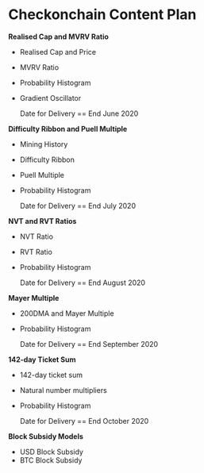 # Checkonchain Content Plan

**Realised Cap and MVRV Ratio**

- Realised Cap and Price
- MVRV Ratio
- Probability Histogram
- Gradient Oscillator

    Date for Delivery == End June 2020


**Difficulty Ribbon and Puell Multiple**

- Mining History
- Difficulty Ribbon
- Puell Multiple
- Probability Histogram

    Date for Delivery == End July 2020


**NVT and RVT Ratios**

- NVT Ratio
- RVT Ratio
- Probability Histogram

    Date for Delivery == End August 2020


**Mayer Multiple**

- 200DMA and Mayer Multiple
- Probability Histogram

    Date for Delivery == End September 2020


**142-day Ticket Sum**

- 142-day ticket sum
- Natural number multipliers
- Probability Histogram

    Date for Delivery == End October 2020


**Block Subsidy Models**

- USD Block Subsidy
- BTC Block Subsidy

